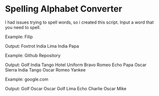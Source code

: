 # Spelling Alphabet Converter
I had issues trying to spell words, so i created this script.
Input a word that you need to spell.

Example:
Filip

Output:
Foxtrot India Lima India Papa


Example:
Github Repository

Output:
Golf India Tango Hotel Uniform Bravo <Space> Romeo Echo Papa Oscar Sierra India Tango Oscar Romeo Yankee

Example:
google.com

Output:
Golf Oscar Oscar Golf Lima Echo <Dot> Charlie Oscar Mike
